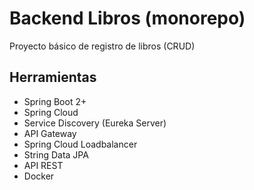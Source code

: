 # Backend Libros (monorepo)

Proyecto básico de registro de libros (CRUD)

## Herramientas
* Spring Boot 2+
* Spring Cloud
* Service Discovery (Eureka Server)
* API Gateway
* Spring Cloud Loadbalancer
* String Data JPA
* API REST
* Docker

